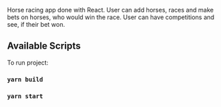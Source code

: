 Horse racing app done with React.
User can add horses, races and make bets on horses, who would win the race. User can have competitions and see, if their bet won. 

## Available Scripts

To run project:

### `yarn build`

### `yarn start`
